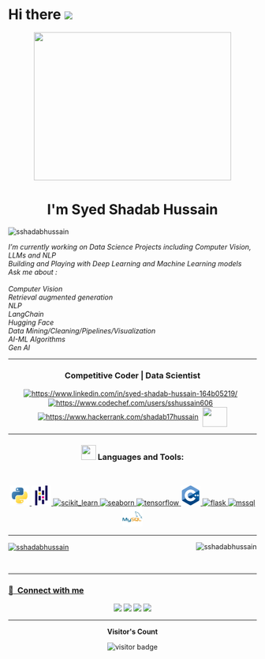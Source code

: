 # Hi there <img src="https://raw.githubusercontent.com/MartinHeinz/MartinHeinz/master/wave.gif" height="40px">
<div align="center">
  <img src="https://cdn.dribbble.com/users/1162077/screenshots/3848914/programmer.gif"  width="400" height="300">
</div>
<h1 align="center"> I'm Syed Shadab Hussain</h1>

<p align="left"> <img src="https://komarev.com/ghpvc/?username=sshadabhussain&label=Profile%20views&color=0e75b6&style=flat" alt="sshadabhussain" /> </p>
<em>
  
<div>I’m currently working on Data Science Projects including Computer Vision, LLMs and NLP </div>
<div>Building and Playing with Deep Learning and Machine Learning models</div>

<div>Ask me about :</div><br>
<div> Computer Vision </div>
<div> Retrieval augmented generation </div>
<div>  NLP </div> 
<div> LangChain </div> 
<div> Hugging Face </div> 
<div> Data Mining/Cleaning/Pipelines/Visualization </div>
<div> AI-ML Algorithms </div> 
<div> Gen AI </div> 

</em>

<hr>
<div align="Center">
<h3> Competitive Coder | Data Scientist </h3>


<p>
<a href="https://www.linkedin.com/in/syed-shadab-hussain-164b05219/" target="blank"><img align="center" src="https://upload.wikimedia.org/wikipedia/commons/thumb/c/ca/LinkedIn_logo_initials.png/768px-LinkedIn_logo_initials.png" alt="https://www.linkedin.com/in/syed-shadab-hussain-164b05219/" height="40" width="40" /></a> &nbsp;
<a href="https://www.codechef.com/users/sshussain606" target="blank"><img align="center" src="https://i.pinimg.com/originals/c5/d9/fc/c5d9fc1e18bcf039f464c2ab6cfb3eb6.jpg" alt="https://www.codechef.com/users/sshussain606" height="40" width="40" /></a>  &nbsp;
<a href="https://www.hackerrank.com/shadab17hussain" target="blank"><img align="center" src="https://cdn.worldvectorlogo.com/logos/hackerrank.svg" alt="https://www.hackerrank.com/shadab17hussain" height="40" width="40" /></a>&nbsp;
 <a href = "mailto: sshussain606@gmail.com"><img align="center" src="https://upload.wikimedia.org/wikipedia/commons/thumb/7/7e/Gmail_icon_%282020%29.svg/2560px-Gmail_icon_%282020%29.svg.png" height="40" width="50" /></a>
</p>
<p>
</p>
</div>
<hr>
<h3 align="center"><img src="https://media.giphy.com/media/iY8CRBdQXODJSCERIr/giphy.gif" width="30px" height="30px">&nbsp;Languages and Tools:</h3>&nbsp;
<p align="center"> </a> </a> <a href="https://www.python.org" target="_blank" rel="noreferrer"> <img src="https://raw.githubusercontent.com/devicons/devicon/master/icons/python/python-original.svg" alt="python" width="40" height="40"/> </a> <a href="https://pandas.pydata.org/" target="_blank" rel="noreferrer"> <img src="https://raw.githubusercontent.com/devicons/devicon/2ae2a900d2f041da66e950e4d48052658d850630/icons/pandas/pandas-original.svg" alt="pandas" width="40" height="40"/> <a href="https://scikit-learn.org/" target="_blank" rel="noreferrer"> <img src="https://upload.wikimedia.org/wikipedia/commons/0/05/Scikit_learn_logo_small.svg" alt="scikit_learn" width="40" height="40"/> </a> <a href="https://seaborn.pydata.org/" target="_blank" rel="noreferrer"> <img src="https://seaborn.pydata.org/_images/logo-mark-lightbg.svg" alt="seaborn" width="40" height="40"/> </a> <a href="https://www.tensorflow.org" target="_blank" rel="noreferrer"> <img src="https://www.vectorlogo.zone/logos/tensorflow/tensorflow-icon.svg" alt="tensorflow" width="40" height="40"/> </a> 
<a href="https://www.w3schools.com/cpp/" target="_blank" rel="noreferrer"> <img src="https://raw.githubusercontent.com/devicons/devicon/master/icons/cplusplus/cplusplus-original.svg" alt="cplusplus" width="40" height="40"/> </a> <a href="https://flask.palletsprojects.com/" target="_blank" rel="noreferrer"> <img src="https://www.vectorlogo.zone/logos/pocoo_flask/pocoo_flask-icon.svg" alt="flask" width="40" height="40"/> </a><a href="https://www.microsoft.com/en-us/sql-server" target="_blank" rel="noreferrer"> <img src="https://www.svgrepo.com/show/303229/microsoft-sql-server-logo.svg" alt="mssql" width="40" height="40"/> </a> <a href="https://www.mysql.com/" target="_blank" rel="noreferrer"> <img src="https://raw.githubusercontent.com/devicons/devicon/master/icons/mysql/mysql-original-wordmark.svg" alt="mysql" width="40" height="40"/> 
</p>
<hr>
<p>
<img align="center" src="https://github-readme-stats.vercel.app/api/top-langs?username=sshadabhussain&show_icons=true&locale=en&layout=compact" alt="sshadabhussain" />
<img align="right" src="https://github-readme-stats.vercel.app/api?username=sshadabhussain&show_icons=true&locale=en" alt="sshadabhussain" />
</p>
<br>
<hr>

### :link: &nbsp;Connect with me

<p align="center">
<a target="blank" href="https://github.com/SShadabHussain"><img src="https://img.shields.io/badge/SShadabHussain.me-3423A6?style=for-the-badge&logo=Google-Chrome&logoColor=white"/></a>
<a target="blank" href="https://www.linkedin.com/in/syed-shadab-hussain-164b05219/"><img src="https://img.shields.io/badge/-Shadab%20Hussain-0077B5?style=for-the-badge&logo=Linkedin&logoColor=white"/></a>
<a target="blank" href="mailto:sshussain606@gmail.com"><img src="https://img.shields.io/badge/-sshussain606@gmail.com-D14836?style=for-the-badge&logo=Gmail&logoColor=white"/></a>
<a target="blank" href="https://www.codechef.com/users/sshussain606"><img src="https://img.shields.io/badge/-Shadab Hussain-000000?style=for-the-badge&logo=codechef&logoColor=white"/></a>
</p>

<hr>
<p align="center"><b>Visitor's Count</b></p>
<p align="center"><img src="https://profile-counter.glitch.me/%7BSShadabHussain%7D/count.svg" alt="visitor badge"/></p>
